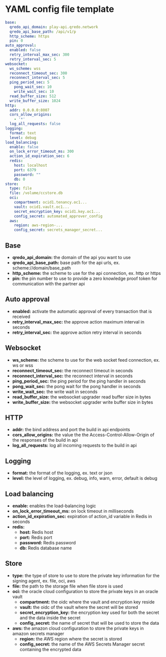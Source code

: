 # YAML config file template

```yaml
base:
  qredo_api_domain: play-api.qredo.network
  qredo_api_base_path: /api/v1/p
  http_scheme: https
  pin: 0
auto_approval:
  enabled: false
  retry_interval_max_sec: 300
  retry_interval_sec: 5
websocket:
  ws_scheme: wss
  reconnect_timeout_sec: 300
  reconnect_interval_sec: 5
  ping_period_sec: 5
	pong_wait_sec: 10
	write_wait_sec: 10
  read_buffer_size: 512
  write_buffer_size: 1024
http:
  addr: 0.0.0.0:8007
  cors_allow_origins:
    - '*'
  log_all_requests: false
logging:
  format: text
  level: debug
load_balancing:
  enable: false
  on_lock_error_timeout_ms: 300
  action_id_expiration_sec: 6
  redis:
    host: localhost
    port: 6379
    password: ""
    db: 0
store: 
  type: file 
  file: /volume/ccstore.db
  oci:
    compartment: ocid1.tenancy.oc1...
    vault: ocid1.vault.oc1...
    secret_encryption_key: ocid1.key.oc1...
    config_secret: automated_approver_config
  aws:
    region: aws-region-...
    config_secret: secrets_manager_secret...  
```

## Base

- **qredo_api_domain:** the domain of the api you want to use
- **qredo_api_base_path:** base path for the api urls, ex. scheme://domain/base_path
- **http_scheme:** the scheme to use for the api connection, ex. http or https
- **pin:** the pin number to use to provide a zero knowledge proof token for communication with the partner api

## Auto approval
- **enabled:** activate the automatic approval of every transaction that is received
- **retry_interval_max_sec:** the approve action maximum interval in seconds
- **retry_interval_sec:** the approve action retry interval in seconds

## Websocket
- **ws_scheme:** the scheme to use for the web socket feed connection, ex. ws or wss
- **reconnect_timeout_sec:** the reconnect timeout in seconds
- **reconnect_interval_sec:** the reconnect interval in seconds
- **ping_period_sec:** the ping period for the ping handler in seconds
- **pong_wait_sec:** the pong wait for the pong handler in seconds
- **write_wait_sec:** the write wait in seconds
- **read_buffer_size:** the websocket upgrader read buffer size in bytes
- **write_buffer_size:** the websocket upgrader write buffer size in bytes

## HTTP

- **addr:** the bind address and port the build in api endpoints
- **cors_allow_origins:** the value the the Access-Control-Allow-Origin of the responses of the build in api
- **log_all_requests:** log all incoming requests to the build in api

## Logging

- **format:** the format of the logging, ex. text or json
- **level:** the level of logging, ex. debug, info, warn, error, default is debug

## Load balancing

- **enable:** enables the load-balancing logic
- **on_lock_error_timeout_ms:** on lock timeout in milliseconds
- **action_id_expiration_sec:** expiration of action_id variable in Redis in seconds
- **redis:**
  - **host:** Redis host
  - **port:** Redis port
  - **password:** Redis password
  - **db:** Redis database name

## Store

- **type:** the type of store to use to store the private key information for the signing agent, ex. file, oci, aws
- **file:** the path to the storage file when file store is used
- **oci:** the oracle cloud configuration to store the private keys in an oracle vault
  - **compartment:** the oidc where the vault and encryption key reside
  - **vault:** the oidc of the vault where the secret will be stored
  - **secret_encryption_key:** the encryption key used for both the secret and the data inside the secret
  - **config_secret:** the name of secret that will be used to store the data
- **aws:** the amazon cloud configuration to store the private keys in amazon secrets manager
  - **region:** the AWS region where the secret is stored
  - **config_secret:** the name of the AWS Secrets Manager secret containing the encrypted data